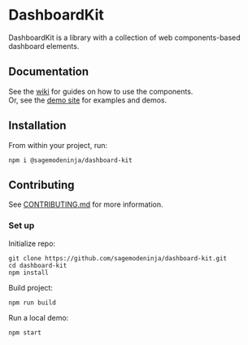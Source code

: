 # DashboardKit

DashboardKit is a library with a collection of web components-based dashboard elements.

## Documentation

See the [wiki](https://github.com/sagemodeninja/dashboard-kit/wiki) for guides on how to use the components.\
Or, see the [demo site](https://dev.garyantier.com/dashboard-kit) for examples and demos.

<!-- TODO: Add wiki/documentation. -->

## Installation

From within your project, run:

```npm i @sagemodeninja/dashboard-kit```

## Contributing

See [CONTRIBUTING.md](CONTRIBUTING.md) for more information.

### Set up

Initialize repo:
```cli
git clone https://github.com/sagemodeninja/dashboard-kit.git
cd dashboard-kit
npm install
```

Build project:
```
npm run build
```

Run a local demo:
```
npm start
```
